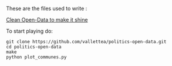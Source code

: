 These are the files used to write :

[Clean Open-Data to make it shine](http://snips.net/blog/posts/2014/02-18-2014-02-18-predicting-abstention-rate-from-open-data.html)

To start playing do:

```
git clone https://github.com/vallettea/politics-open-data.git
cd politics-open-data
make
python plot_communes.py
```


